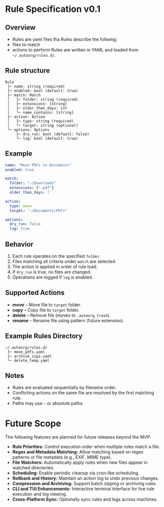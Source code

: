 # Rule Specification v0.1

## Overview
- Rules are yaml files tha
Rules describe the follwing:
- files to match
- actions to perform
Rules are written in YAML and loaded from `~/.autoorg/rules.d/`.



## Rule structure
```
Rule
 ├─ name: string (required)
 ├─ enabled: bool (default: true)
 ├─ match: Match
 │   ├─ folder: string (required)
 │   ├─ extensions: [string]
 │   ├─ older_than_days: int
 │   └─ name_contains: [string]
 ├─ action: Action
 │   ├─ type: string (required)
 │   └─ target: string (optional)
 └─ options: Options
     ├─ dry_run: bool (default: false)
     └─ log: bool (default: true)
```

## Example

```yaml
name: "Move PDFs to Documents"
enabled: true

match:
  folder: "~/Downloads"
  extensions: [".pdf"]
  older_than_days: 7

action:
  type: move
  target: "~/Documents/PDFs"

options:
  dry_run: false
  log: true
```

## Behavior

1. Each rule operates on the specified `folder`.
2. Files matching all criteria under `match` are selected.
3. The action is applied in order of rule load.
4. If `dry_run` is true, no files are changed.
5. Operations are logged if `log` is enabled.

## Supported Actions

- **move** – Move file to `target` folder.
- **copy** – Copy file to `target` folder.
- **delete** – Remove file (moves to `.autoorg_trash`).
- **rename** – Rename file using pattern (future extension).

## Example Rules Directory

```
~/.autoorg/rules.d/
 ├─ move_pdfs.yaml
 ├─ archive_zips.yaml
 └─ delete_temp.yaml
```

## Notes

- Rules are evaluated sequentially by filename order.
- Conflicting actions on the same file are resolved by the first matching rule.
- Paths may use `~` or absolute paths.

# Future Scope

The following features are planned for future releases beyond the MVP:

- **Rule Priorities:** Control execution order when multiple rules match a file.
- **Regex and Metadata Matching:** Allow matching based on regex patterns or file metadata (e.g., EXIF, MIME type).
- **File Watchers:** Automatically apply rules when new files appear in watched directories.
- **Scheduling:** Enable periodic cleanup via cron-like scheduling.
- **Rollback and History:** Maintain an action log to undo previous changes.
- **Compression and Archiving:** Support batch zipping or archiving rules.
- **CLI and TUI Enhancements:** Interactive terminal interface for live rule execution and log viewing.
- **Cross-Platform Sync:** Optionally sync rules and logs across machines.

